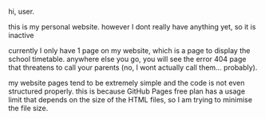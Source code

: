 hi, user.

this is my personal website. however I dont really have anything yet, so it is inactive

currently I only have 1 page on my website, which is a page to display the school timetable. anywhere else you go, you will see the error 404 page that threatens to call your parents (no, I wont actually call them... probably).

my website pages tend to be extremely simple and the code is not even structured properly. this is because GitHub Pages free plan has a usage limit that depends on the size of the HTML files, so I am trying to minimise the file size.
